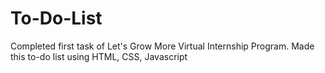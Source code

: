 # To-Do-List
Completed first task of Let's Grow More Virtual Internship Program. Made this to-do list using HTML, CSS, Javascript

